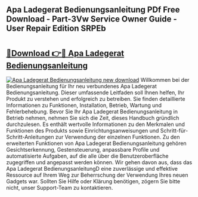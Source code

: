 ## Apa Ladegerat Bedienungsanleitung PDf Free Download - Part-3Vw Service Owner Guide - User Repair Edition SRPEb

# <h2><a href="http://df5ord3.blite.top/?on=Apa+Ladegerat+Bedienungsanleitung">🔗Download 👉🔴 Apa Ladegerat Bedienungsanleitung</a></h2>

[![Apa Ladegerat Bedienungsanleitung new download](https://i.imgur.com/lujVjoI.png)](http://df5ord3.blite.top/?on=Apa+Ladegerat+Bedienungsanleitung)
Willkommen bei der Bedienungsanleitung für Ihr neu verbundenes Apa Ladegerat Bedienungsanleitung. Dieser umfassende Leitfaden soll Ihnen helfen, Ihr Produkt zu verstehen und erfolgreich zu betreiben. Sie finden detaillierte Informationen zu Funktionen, Installation, Betrieb, Wartung und Fehlerbehebung. Bevor Sie Ihr Apa Ladegerat Bedienungsanleitung in Betrieb nehmen, nehmen Sie sich die Zeit, dieses Handbuch gründlich durchzulesen. Es enthält wertvolle Informationen zu den Merkmalen und Funktionen des Produkts sowie Einrichtungsanweisungen und Schritt-für-Schritt-Anleitungen zur Verwendung der einzelnen Funktionen. Zu den erweiterten Funktionen von Apa Ladegerat Bedienungsanleitung gehören Gesichtserkennung, Gestensteuerung, anpassbare Profile und automatisierte Aufgaben, auf die alle über die Benutzeroberfläche zugegriffen und angepasst werden können. Wir gehen davon aus, dass das Apa Ladegerat BedienungsanleitungD eine zuverlässige und effektive Ressource auf Ihrem Weg zur Beherrschung der Verwendung Ihres neuen Gadgets war. Sollten Sie Hilfe oder Klärung benötigen, zögern Sie bitte nicht, unser Support-Team zu kontaktieren.
